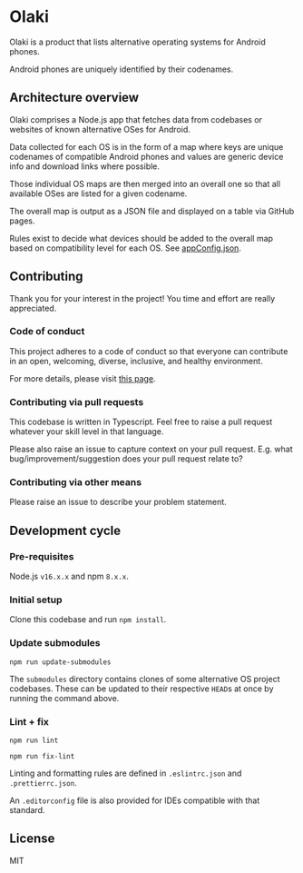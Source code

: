 # Olaki

Olaki is a product that lists alternative operating systems for Android phones.

Android phones are uniquely identified by their codenames.

## Architecture overview

Olaki comprises a Node.js app that fetches data from codebases or websites of known alternative OSes for Android.

Data collected for each OS is in the form of a map where keys are unique codenames of compatible Android phones and values are
generic device info and download links where possible.

Those individual OS maps are then merged into an overall one so that all available OSes are listed for a given codename. 

The overall map is output as a JSON file and displayed on a table via GitHub pages.

Rules exist to decide what devices should be added to the overall map based on compatibility level for each OS. See [appConfig.json](./appConfig.json).

## Contributing

Thank you for your interest in the project! You time and effort are really appreciated.

### Code of conduct

This project adheres to a code of conduct so that everyone can contribute in an open, welcoming, diverse, inclusive, and healthy environment.

For more details, please visit [this page](https://www.contributor-covenant.org/version/2/1/code_of_conduct/).

### Contributing via pull requests

This codebase is written in Typescript. Feel free to raise a pull request whatever your skill level in that language.

Please also raise an issue to capture context on your pull request. E.g. what bug/improvement/suggestion does your pull request relate to?

### Contributing via other means

Please raise an issue to describe your problem statement.

## Development cycle

### Pre-requisites

Node.js `v16.x.x` and npm `8.x.x`.

### Initial setup

Clone this codebase and run `npm install`.

### Update submodules

`npm run update-submodules`

The `submodules` directory contains clones of some alternative OS project codebases. These can be updated to their respective `HEAD`s at once by running the command above. 

### Lint + fix

`npm run lint`

`npm run fix-lint`

Linting and formatting rules are defined in `.eslintrc.json` and `.prettierrc.json`.

An `.editorconfig` file is also provided for IDEs compatible with that standard.

## License

MIT

